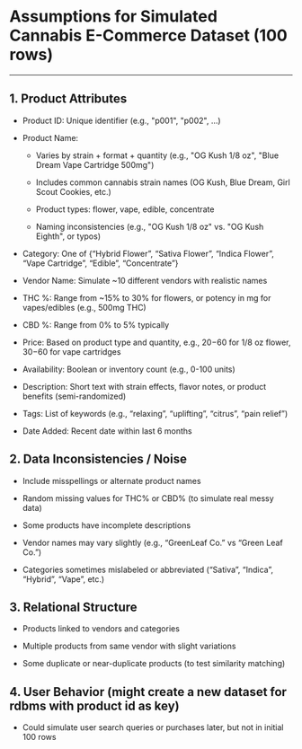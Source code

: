 # Assumptions for Simulated Cannabis E-Commerce Dataset (100 rows)

---

## 1. Product Attributes
   
  - Product ID: Unique identifier (e.g., "p001", "p002", ...)

  - Product Name:

    - Varies by strain + format + quantity (e.g., "OG Kush 1/8 oz", "Blue Dream Vape Cartridge 500mg")

    - Includes common cannabis strain names (OG Kush, Blue Dream, Girl Scout Cookies, etc.)

    - Product types: flower, vape, edible, concentrate

    - Naming inconsistencies (e.g., "OG Kush 1/8 oz" vs. "OG Kush Eighth", or typos)

  - Category: One of {“Hybrid Flower”, “Sativa Flower”, “Indica Flower”, “Vape Cartridge”, “Edible”, “Concentrate”}

  - Vendor Name: Simulate ~10 different vendors with realistic names

  - THC %: Range from ~15% to 30% for flowers, or potency in mg for vapes/edibles (e.g., 500mg THC)

  - CBD %: Range from 0% to 5% typically

  - Price: Based on product type and quantity, e.g., $20-$60 for 1/8 oz flower, $30-$60 for vape cartridges

  - Availability: Boolean or inventory count (e.g., 0-100 units)

  - Description: Short text with strain effects, flavor notes, or product benefits (semi-randomized)

  - Tags: List of keywords (e.g., “relaxing”, “uplifting”, “citrus”, “pain relief”)

  - Date Added: Recent date within last 6 months

## 2. Data Inconsistencies / Noise

  - Include misspellings or alternate product names

  - Random missing values for THC% or CBD% (to simulate real messy data)

  - Some products have incomplete descriptions

  - Vendor names may vary slightly (e.g., “GreenLeaf Co.” vs “Green Leaf Co.”)

  - Categories sometimes mislabeled or abbreviated (“Sativa”, “Indica”, “Hybrid”, “Vape”, etc.)

## 3. Relational Structure

  - Products linked to vendors and categories

  - Multiple products from same vendor with slight variations

  - Some duplicate or near-duplicate products (to test similarity matching)

## 4. User Behavior (might create a new dataset for rdbms with product id as key)

  - Could simulate user search queries or purchases later, but not in initial 100 rows
